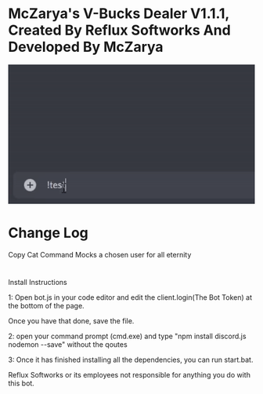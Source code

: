 # McZarya's V-Bucks Dealer V1.1.1, Created By Reflux Softworks And Developed By McZarya

![](Vbucks.gif)

# Change Log
Copy Cat Command
    Mocks a chosen user for all eternity 
#
Install Instructions

1: Open bot.js in your code editor and edit the client.login(The Bot Token) at the bottom of the page.

Once you have that done, save the file.

2: open your command prompt (cmd.exe) and type "npm install discord.js nodemon --save" without the qoutes 

3: Once it has finished installing all the dependencies, you can run start.bat.

Reflux Softworks or its employees not responsible for anything you do with this bot.
